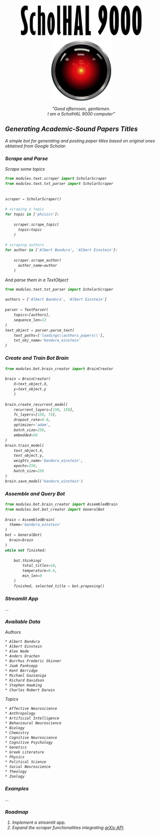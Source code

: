 <p align="center">
  <img width="400" height="100" src="https://github.com/vb690/academic_papers_bot/blob/master/images/font.png">
<p align="center">
  <img width="200" height="200" src="https://github.com/vb690/academic_papers_bot/blob/master/images/hal.png">
<p align="center">
  <i>"Good afternoon, gentlemen.   <br /> 
   I am a ScholHAL 9000 computer"<i>
</p>

## Generating Academic-Sound Papers Titles 

A simple bot for generating and posting paper titles based on original ones obtained from Google Scholar.

### Scrape and Parse
Scrape some topics 
```python
from modules.text.scraper import ScholarScraper
from modules.text.txt_parser import ScholarScraper


scraper = ScholarScraper()

# scraping a topic
for topic in ['phisics']:

    scraper.scrape_topic(
      topic=topic
    )

# scraping authors
for author in ['Albert Bandura', 'Albert Einstein']:

    scraper.scrape_author(
      author_name=author
    )
```
And parse them in a TextObject
```python
from modules.text.txt_parser import ScholarScraper

authors = ['Albert Bandura', 'Albert Einstein']

parser = TextParser(
    topics=[authors],
    sequence_len=12
)
text_object = parser.parse_text(
    text_paths=['loadings\\authors_papers\\'],
    txt_obj_name='bandura_einstein'
)
```
### Create and Train Bot Brain
```python
from modules.bot.brain_creator import BrainCreator

brain = BrainCreator(
    X=text_object.X,
    y=text_object.y
    )

brain.create_recurrent_model(
    recurrent_layers=[150, 150],
    fc_layers=[150, 75],
    dropout_rate=0.0,
    optimizer='adam',
    batch_size=256,
    embedded=50
)
brain.train_model(
    text_object.X,
    text_object.y,
    weights_name='bandura_einstein',
    epochs=250,
    batch_size=256
)
brain.save_model('bandura_einstein')
```
### Assemble and Query Bot
```python
from modules.bot.brain_creator import AssembledBrain
from modules.bot.bot_creator import GeneralBot

brain = AssembledBrain(
  theme='bandura_einstein'
)
bot = GeneralBot(
  brain=brain
)
while not finished:

    bot.thinking(
        total_titles=10,
        temperature=0.6,
        min_len=0
    )
    finished, selected_title = bot.proposing()
```

### Streamlit App
...

### Available Data
Authors
```
* Albert Bandura
* Albert Einstein
* Alex Wade
* Anders Drachen
* Burrhus Frederic Skinner
* Jaak Panksepp
* Kent Berridge
* Michael Gazzaniga
* Richard Davidson
* Stephen Hawking
* Charles Robert Darwin
```
Topics
```
* Affective Neuroscience
* Anthropology
* Artificial Intelligence
* Behavioural Neuroscience
* Biology
* Chemistry
* Cognitive Neuroscience
* Cognitive Psychology
* Genetics
* Greek Literature
* Physics
* Political Science
* Social Neuroscience
* Theology
* Zoology
```

### Examples
...

### Roadmap
1. Implement a streamlit app.
3. Expand the scraper functionalities integrating [arXiv API](https://arxiv.org/help/api/user-manual).
